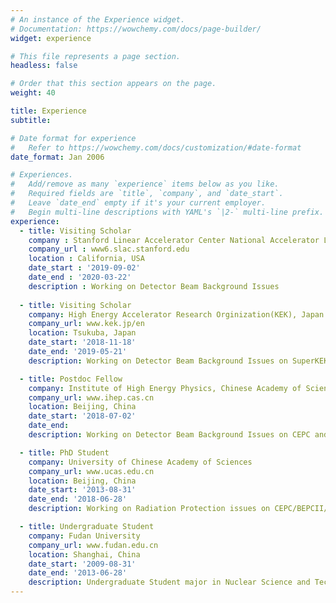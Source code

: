 ```yaml
---
# An instance of the Experience widget.
# Documentation: https://wowchemy.com/docs/page-builder/
widget: experience

# This file represents a page section.
headless: false

# Order that this section appears on the page.
weight: 40

title: Experience
subtitle:

# Date format for experience
#   Refer to https://wowchemy.com/docs/customization/#date-format
date_format: Jan 2006

# Experiences.
#   Add/remove as many `experience` items below as you like.
#   Required fields are `title`, `company`, and `date_start`.
#   Leave `date_end` empty if it's your current employer.
#   Begin multi-line descriptions with YAML's `|2-` multi-line prefix.
experience:
  - title: Visiting Scholar
    company : Stanford Linear Accelerator Center National Accelerator Laboratory(SLAC)
    company_url : www6.slac.stanford.edu
    location : California, USA
    date_start : '2019-09-02' 
    date_end : '2020-03-22'
    description : Working on Detector Beam Background Issues
        
  - title: Visiting Scholar
    company: High Energy Accelerator Research Orginization(KEK), Japan
    company_url: www.kek.jp/en
    location: Tsukuba, Japan
    date_start: '2018-11-18'
    date_end: '2019-05-21'
    description: Working on Detector Beam Background Issues on SuperKEKB

  - title: Postdoc Fellow
    company: Institute of High Energy Physics, Chinese Academy of Sciences
    company_url: www.ihep.cas.cn
    location: Beijing, China
    date_start: '2018-07-02'
    date_end: 
    description: Working on Detector Beam Background Issues on CEPC and Partly work on RP issues on HEPS

  - title: PhD Student
    company: University of Chinese Academy of Sciences
    company_url: www.ucas.edu.cn
    location: Beijing, China
    date_start: '2013-08-31'
    date_end: '2018-06-28'
    description: Working on Radiation Protection issues on CEPC/BEPCII/CADS

  - title: Undergraduate Student
    company: Fudan University
    company_url: www.fudan.edu.cn
    location: Shanghai, China
    date_start: '2009-08-31'
    date_end: '2013-06-28'
    description: Undergraduate Student major in Nuclear Science and Techonology
---
```


